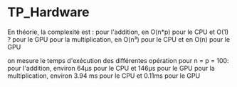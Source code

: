 # TP_Hardware

En théorie, la complexité est :
pour l'addition, en O(n*p) pour le CPU et O(1) ? pour le GPU 
pour la multiplication, en O(n³) pour le CPU et en O(n) pour le GPU

on mesure le temps d'exécution des différentes opération pour n = p = 100: 
pour l'addition, environ 64µs pour le CPU et 146µs pour le GPU
pour la multiplication, environ 3.94 ms pour le CPU et 0.11ms pour le GPU
